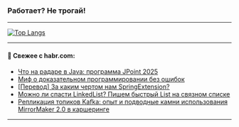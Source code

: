 ### Работает? Не трогай!

---
<!--
#### 🛠️ Technical stack:

![Java](https://img.shields.io/badge/Java-informational?logo=Oracle&style=flat&logoColor=white&color=FF4500)
![Kotlin](https://img.shields.io/badge/Kotlin-informational?logo=Kotlin&style=flat&logoColor=white&color=774D97)
![TS](https://img.shields.io/badge/TypeScript-informational?logo=typeScript&style=flat&logoColor=black&color=017acc)
![Python](https://img.shields.io/badge/Python-informational?logo=Python&style=flat&logoColor=black&color=ffdd54) <br>
![Spring](https://img.shields.io/badge/Spring-informational?logo=Spring&style=flat&logoColor=white&color=6DB33F) 
![SpringBoot](https://img.shields.io/badge/SpringBoot-informational?logo=SpringBoot&style=flat&logoColor=white&color=6DB33F)
![Nest](https://img.shields.io/badge/NestJS-informational?logo=NestJS&style=flat&logoColor=white&color=E0234E) 
![NodeJS](https://img.shields.io/badge/NodeJS-informational?logo=node.js&style=flat&logoColor=white&color=70A760)<br>
![PostgreSQL](https://img.shields.io/badge/PostgreSQL-informational?logo=PostgreSQL&style=flat&logoColor=white&color=DAA520)
![MongoDB](https://img.shields.io/badge/MongoDB-informational?logo=MongoDB&style=flat&logoColor=white&color=870000)
![Apache](https://img.shields.io/badge/Apache-informational?logo=apache&style=flat&logoColor=white&color=f74e28)

___ 
-->

<!--- #### 🛠️ : --->

[![Top Langs](https://github-readme-stats-82jvfl3w3-advtsettinggmailcoms-projects.vercel.app/api/top-langs/?username=zloylis&langs_count=10&hide_title=true&title_color=e6edf3&size_weight=0.5&count_weight=0.5&layout=compact&hide_progress=true&hide_border=true&theme=dracula)](https://github.com/zloylis)

<!---


####  :octocat:&nbsp;&nbsp; Статистика:

![GitHub stats](https://github-readme-stats-u2qms2cxw-advtsettinggmailcoms-projects.vercel.app/api?username=zloylis&show_icons=true&hide_border=true&theme=dracula&title_color=e6edf3&include_all_commits=true&count_private=true&hide_rank=false&hide_title=true&rank_icon=github)
-->
---

#### 💬 Свежее с habr.com:

<!-- BLOG-POST-LIST:START -->
- [Что на радаре в Java: программа JPoint 2025](https://habr.com/ru/companies/jugru/articles/886492/?utm_source=habrahabr&utm_medium=rss&utm_campaign=886492)
- [Миф о доказательном программировании без ошибок](https://habr.com/ru/articles/886774/?utm_source=habrahabr&utm_medium=rss&utm_campaign=886774)
- [[Перевод] За каким чертом нам SpringExtension?](https://habr.com/ru/companies/spring_aio/articles/886700/?utm_source=habrahabr&utm_medium=rss&utm_campaign=886700)
- [Можно ли спасти LinkedList? Пишем быстрый List на связном списке](https://habr.com/ru/articles/886710/?utm_source=habrahabr&utm_medium=rss&utm_campaign=886710)
- [Репликация топиков Kafka: опыт и подводные камни использования MirrorMaker 2.0 в каршеринге](https://habr.com/ru/companies/citydrive/articles/886694/?utm_source=habrahabr&utm_medium=rss&utm_campaign=886694)
<!-- BLOG-POST-LIST:END -->

---
